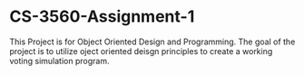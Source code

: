 # CS-3560-Assignment-1
This Project is for Object Oriented Design and Programming. The goal of the project is to utilize oject oriented deisgn principles to create a working voting simulation program.
